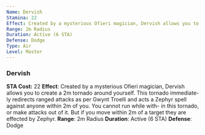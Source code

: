 ```yaml
---
Name: Dervish
Stamina: 22
Effect: Created by a mysterious Ofieri magician, Dervish allows you to create a 2m tornado around yourself. This tornado immediately redirects ranged attacks as per Gwynt Troelli and acts a Zephyr spell against anyone within 2m of you. You cannot run while within this tornado, or make attacks out of it. But if you move within 2m of a target they are effected by Zephyr.
Range: 2m Radius
Duration: Active (6 STA)
Defense: Dodge
Type: Air
Level: Master
---
```

### Dervish
**STA Cost:** 22
**Effect**: Created by a mysterious Ofieri magician, Dervish allows you to create a 2m tornado around yourself. This tornado immediate- ly redirects ranged attacks as per Gwynt Troelli and acts a Zephyr spell against anyone within 2m of you. You cannot run while with- in this tornado, or make attacks out of it. But if you move within 2m of a target they are effected by Zephyr.
**Range**: 2m Radius
**Duration**: Active (6 STA)
**Defense**: Dodge